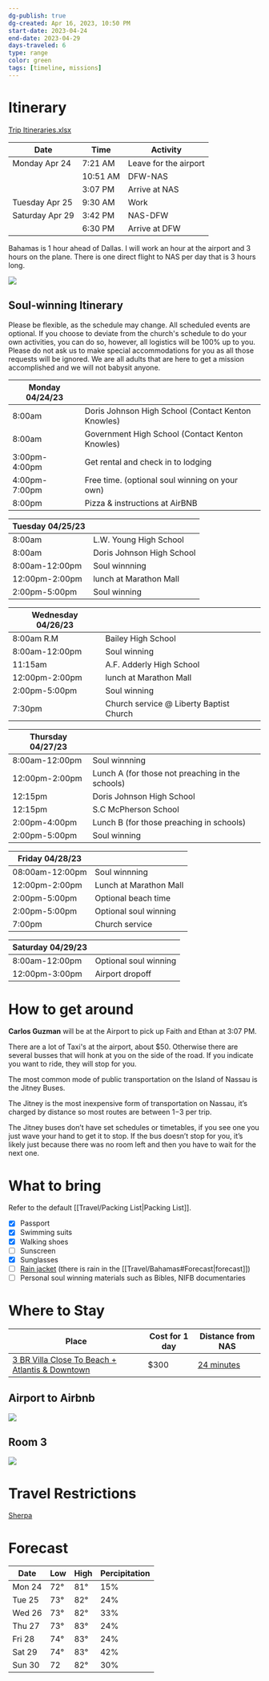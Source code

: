 ```yaml
---
dg-publish: true
dg-created: Apr 16, 2023, 10:50 PM
start-date: 2023-04-24
end-date: 2023-04-29
days-traveled: 6
type: range
color: green
tags: [timeline, missions]
---
```


# Itinerary
[Trip Itineraries.xlsx](https://mysite.aa.com/:x:/g/personal/242924_corpaa_aa_com/ES44AlMAsIVLmsqZlKGqKjQBNsYHpULQ4Pml1pnilgLieg?e=gyzqJE)

| Date            | Time     | Activity              |
|-----------------|----------|-----------------------|
| Monday Apr 24   | 7:21 AM  | Leave for the airport |
|                 | 10:51 AM | DFW-NAS               |
|                 | 3:07 PM  | Arrive at NAS         |
| Tuesday Apr 25  | 9:30 AM  | Work                  |
| Saturday Apr 29 | 3:42 PM  | NAS-DFW               |
|                 | 6:30 PM  | Arrive at DFW         |

Bahamas is 1 hour ahead of Dallas. I will work an hour at the airport and 3 hours on the plane. There is one direct flight to NAS per day that is 3 hours long.

![](https://i.imgur.com/BWCyNwD.png)

## Soul-winning Itinerary

Please be flexible, as the schedule may change. All scheduled events are optional. If you choose to deviate from the church's schedule to do your own activities, you can do so, however, all logistics will be 100% up to you. Please do not ask us to make special accommodations for you as all those requests will be ignored. We are all adults that are here to get a mission accomplished and we will not babysit anyone.

| Monday 04/24/23 |                                                    |
|-----------------|----------------------------------------------------|
| 8:00am          | Doris Johnson High School (Contact Kenton Knowles) |
| 8:00am          | Government High School (Contact Kenton Knowles)    |
| 3:00pm-4:00pm   | Get rental and check in to lodging                 |
| 4:00pm-7:00pm   | Free time. (optional soul winning on your own)     |
| 8:00pm          | Pizza & instructions at AirBNB                     |

| Tuesday 04/25/23 |                           |
|------------------|---------------------------|
| 8:00am           | L.W. Young High School    |
| 8:00am           | Doris Johnson High School |
| 8:00am-12:00pm   | Soul winnning             |
| 12:00pm-2:00pm   | lunch at Marathon Mall    |
| 2:00pm-5:00pm    | Soul winning              |

| Wednesday 04/26/23 |                                         |
|--------------------|-----------------------------------------|
| 8:00am R.M         | Bailey High School                      |
| 8:00am-12:00pm     | Soul winning                            |
| 11:15am            | A.F. Adderly High School                |
| 12:00pm-2:00pm     | lunch at Marathon Mall                  |
| 2:00pm-5:00pm      | Soul winning                            |
| 7:30pm             | Church service @ Liberty Baptist Church |

| Thursday 04/27/23 |                                                  |
|-------------------|--------------------------------------------------|
| 8:00am-12:00pm    | Soul winnning                                    |
| 12:00pm-2:00pm    | Lunch A (for those not preaching in the schools) |
| 12:15pm           | Doris Johnson High School                        |
| 12:15pm           | S.C McPherson School                             |
| 2:00pm-4:00pm     | Lunch B (for those preaching in schools)         |
| 2:00pm-5:00pm     | Soul winning                                     |

| Friday 04/28/23 |                        |
|-----------------|------------------------|
| 08:00am-12:00pm | Soul winnning          |
| 12:00pm-2:00pm  | Lunch at Marathon Mall |
| 2:00pm-5:00pm   | Optional beach time    |
| 2:00pm-5:00pm   | Optional soul winning  |
| 7:00pm          | Church service         |

| Saturday 04/29/23 |                       |
|-------------------|-----------------------|
| 8:00am-12:00pm    | Optional soul winning |
| 12:00pm-3:00pm    | Airport dropoff       |


# How to get around

**Carlos Guzman** will be at the Airport to pick up Faith and Ethan at 3:07 PM.

There are a lot of Taxi's at the airport, about $50. Otherwise there are several busses that will honk at you on the side of the road. If you indicate you want to ride, they will stop for you.

The most common mode of public transportation on the Island of Nassau is the Jitney Buses. 

The Jitney is the most inexpensive form of transportation on Nassau, it’s charged by distance so most routes are between $1-$3 per trip. 

The Jitney buses don’t have set schedules or timetables, if you see one you just wave your hand to get it to stop. If the bus doesn’t stop for you, it’s likely just because there was no room left and then you have to wait for the next one.

# What to bring

Refer to the default [[Travel/Packing List\|Packing List]].

- [x] Passport
- [x] Swimming suits
- [x] Walking shoes
- [ ] Sunscreen
- [x] Sunglasses
- [ ] [Rain jacket](https://ketlmtn.com/products/ketl-mtn-escapade-lightweight-active-jacket?variant=39583948898370) (there is rain in the [[Travel/Bahamas#Forecast\|forecast]])
- [ ] Personal soul winning materials such as Bibles, NIFB documentaries

# Where to Stay

| Place                                                                                   | Cost for 1 day                                                                                                       | Distance from NAS |
| --------------------------------------------------------------------------------------- | --------------------------------------------------------------------------------------------------------------------- | ----------------- |
| [3 BR Villa Close To Beach + Atlantis & Downtown](https://www.airbnb.com/rooms/15721361?source_impression_id=p3_1678119222_czi7UnT%2B7J421Cbu) | $300                                 | [24 minutes](https://www.google.com/maps/dir/25.0706832,-77.3109766/Lynden+Pindling+International+Airport,+Windsor+Field+Road,+Nassau,+The+Bahamas/@25.0601607,-77.4292081,13z/data=!3m1!4b1!4m9!4m8!1m0!1m5!1m1!1s0x892f63fc3dabbc03:0x350924fa73534238!2m2!1d-77.4655212!2d25.0439288!3e0)         |

## Airport to Airbnb

![](https://i.imgur.com/FD254m8.png)

## Room 3

![](https://lh3.googleusercontent.com/u/0/drive-viewer/AFGJ81p-fMrDKQcLMuV92qiXIAlwL7ECg-wFDPqFCN4ZXiyFDk_3qmf68Bli2YrpygE6DL01kr9HuzCgtxczW7QXaXlwDciJTA=w2542-h1255)

# Travel Restrictions

[Sherpa](https://apply.joinsherpa.com/travel-restrictions/BS-NP?departureDate=2023-04-22&returnDate=2023-04-29&tripType=roundTrip&transitType=noTransit&fullyVaccinated=false&language=en-US&affiliateId=americanairlines&originCountry=USA&nationality=USA&originRegion=US-TX&originAirport=DFW&destinationAirport=NAS)

# Forecast

| Date   | Low  | High | Percipitation |
|--------|------|------|---------------|
| Mon 24 | 72° | 81°  | 15%           |
| Tue 25 | 73° | 82°  | 24%           |
| Wed 26 | 73° | 82°  | 33%           |
| Thu 27 | 73° | 83°  | 24%           |
| Fri 28 | 74° | 83°  | 24%           |
| Sat 29 | 74° | 83°  | 42%           |
| Sun 30 | 72  | 82°  | 30%           |

